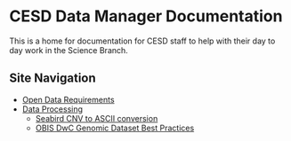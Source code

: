 # CESD Data Manager Documentation

This is a home for documentation for CESD staff to help with their day to day work in the Science Branch.

## Site Navigation
- [Open Data Requirements](/documentation/open-data/open-data-requirements)
- [Data Processing](/documentation/data-processing/)
  - [Seabird CNV to ASCII conversion](/documentation/data-processing/sbe_cnv-to-ascii)
  - [OBIS DwC Genomic Dataset Best Practices](/documentation/data-processing/obis-genomic-best-practices)
